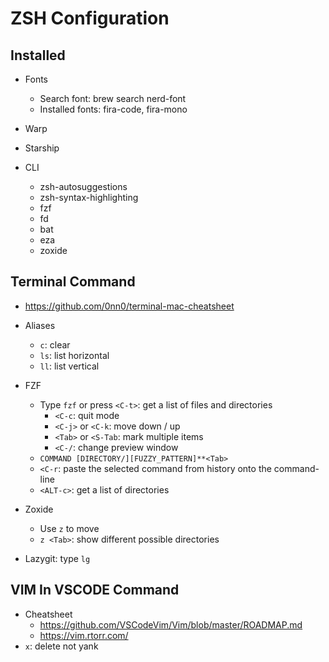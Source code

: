 # ZSH Configuration

## Installed

- Fonts

  - Search font: brew search nerd-font
  - Installed fonts: fira-code, fira-mono

- Warp

- Starship 

- CLI
  - zsh-autosuggestions
  - zsh-syntax-highlighting
  - fzf
  - fd
  - bat
  - eza
  - zoxide

## Terminal Command
- https://github.com/0nn0/terminal-mac-cheatsheet

- Aliases
  - `c`: clear
  - `ls`: list horizontal
  - `ll`: list vertical 

- FZF 
  - Type `fzf` or press `<C-t>`: get a list of files and directories 
    - `<C-c`: quit mode
    - `<C-j>` or `<C-k`: move down / up
    - `<Tab>` or `<S-Tab`: mark multiple items 
    - `<C-/`: change preview window
  - `COMMAND [DIRECTORY/][FUZZY_PATTERN]**<Tab>`
  - `<C-r`: paste the selected command from history onto the command-line
  - `<ALT-c>`: get a list of directories 

- Zoxide
  - Use `z` to move
  - `z <Tab>`: show different possible directories

- Lazygit: type `lg`

## VIM In VSCODE Command
- Cheatsheet
  - https://github.com/VSCodeVim/Vim/blob/master/ROADMAP.md
  - https://vim.rtorr.com/
- `x`: delete not yank